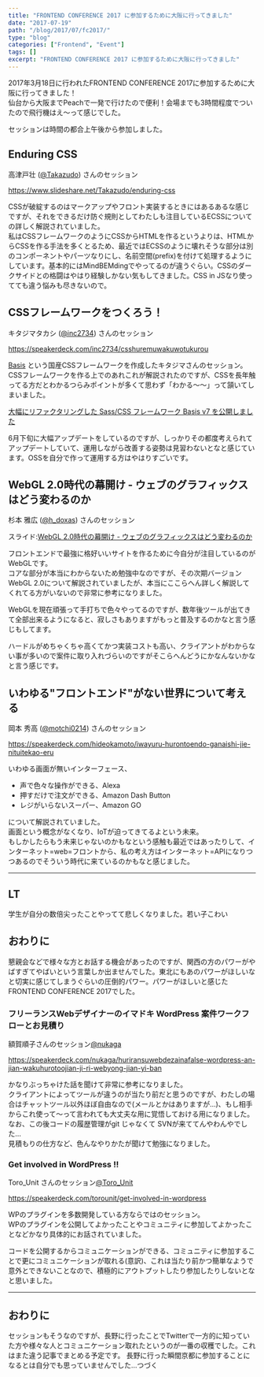 ```yaml
---
title: "FRONTEND CONFERENCE 2017 に参加するために大阪に行ってきました"
date: "2017-07-19"
path: "/blog/2017/07/fc2017/"
type: "blog"
categories: ["Frontend", "Event"]
tags: []
excerpt: "FRONTEND CONFERENCE 2017 に参加するために大阪に行ってきました"
---
```


2017年3月18日に行われたFRONTEND CONFERENCE 2017に参加するために大阪に行ってきました！  
仙台から大阪までPeachで一発で行けたので便利！会場までも3時間程度でついたので飛行機はえ〜って感じでした。

セッションは時間の都合上午後から参加しました。

## Enduring CSS

高津戸壮 ([@Takazudo](https://twitter.com/Takazudo)) さんのセッション

https://www.slideshare.net/Takazudo/enduring-css

CSSが破綻するのはマークアップやフロント実装するときにはあるあるな感じですが、それをできるだけ防ぐ規則としてわたしも注目しているECSSについての詳しく解説されていました。  
私はCSSフレームワークのようにCSSからHTMLを作るというよりは、HTMLからCSSを作る手法を多くとるため、最近ではECSSのように壊れそうな部分は別のコンポーネントやパーツなりにし、名前空間(prefix)を付けて処理するようにしています。基本的にはMindBEMdingでやってるのが違うぐらい。CSSのダークサイドとの格闘はやはり経験しかない気もしてきました。CSS in JSなり使ってても違う悩みも尽きないので。

## CSSフレームワークをつくろう！

キタジマタカシ ([@inc2734](https://twitter.com/inc2734)) さんのセッション

https://speakerdeck.com/inc2734/csshuremuwakuwotukurou

[Basis](https://sass-basis.github.io/) という国産CSSフレームワークを作成したキタジマさんのセッション。  
CSSフレームワークを作る上でのあれこれが解説されたのですが、CSSを長年触ってる方だとわかるつらみポイントが多くて思わず「わかる〜〜」って頷いてしまいました。  

[大幅にリファクタリングした Sass/CSS フレームワーク Basis v7 を公開しました](https://2inc.org/blog/2017/06/28/5736/)

6月下旬に大幅アップデートをしているのですが、しっかりその都度考えられてアップデートしていて、運用しながら改善する姿勢は見習わないとなと感じています。OSSを自分で作って運用する方はやはりすごいです。

## WebGL 2.0時代の幕開け - ウェブのグラフィックスはどう変わるのか

杉本 雅広 ([@h_doxas](https://twitter.com/h_doxas)) さんのセッション

スライド:[WebGL 2.0時代の幕開け - ウェブのグラフィックスはどう変わるのか](https://doxas.org/slide/frontkansai2017/)

フロントエンドで最強に格好いいサイトを作るために今自分が注目しているのがWebGLです。  
コアな部分が本当にわからないため勉強中なのですが、その次期バージョンWebGL 2.0について解説されていましたが、本当にここらへん詳しく解説してくれてる方がいないので非常に参考になりました。

WebGLを現在頑張って手打ちで色々やってるのですが、数年後ツールが出てきて全部出来るようになると、寂しさもありますがもっと普及するのかなと言う感じもしてます。

ハードルがめちゃくちゃ高くてかつ実装コストも高い、クライアントがわからない事が多いので案件に取り入れづらいのですがそこらへんどうにかなんないかなと言う感じです。


## いわゆる"フロントエンド"がない世界について考える

岡本 秀高 ([@motchi0214](https://twitter.com/motchi0214)) さんのセッション

https://speakerdeck.com/hideokamoto/iwayuru-hurontoendo-ganaishi-jie-nituitekao-eru

いわゆる画面が無いインターフェース、

- 声で色々な操作ができる、Alexa
- 押すだけで注文ができる、Amazon Dash Button
- レジがいらないスーパー、Amazon GO

について解説されていました。  
画面という概念がなくなり、IoTが迫ってきてるよという未来。  
もしかしたらもう未来じゃないのかもなという感触も最近ではあったりして、インターネット=web=フロントから、私の考え方はインターネット=APIになりつつあるのでそういう時代に来ているのかもなと感じました。

---

## LT

学生が自分の数倍尖ったことやってて悲しくなりました。若い子こわい

## おわりに

懇親会などで様々な方とお話する機会があったのですが、関西の方のパワーがやばすぎてやばいという言葉しか出ませんでした。東北にもあのパワーがほしいなと切実に感じてしまうぐらいの圧倒的パワー。パワーがほしいと感じたFRONTEND CONFERENCE 2017でした。


<h3>フリーランスWebデザイナーのイマドキ WordPress 案件ワークフローとお見積り</h3>

額賀順子さんのセッション[@nukaga](https://twitter.com/@nukaga)

https://speakerdeck.com/nukaga/huriransuwebdezainafalse-wordpress-an-jian-wakuhurotoojian-ji-ri-webyong-jian-yi-ban

かなりぶっちゃけた話を聞けて非常に参考になりました。    
クライアントによってツールが違うのが当たり前だと思うのですが、わたしの場合はチャットツール以外ほぼ自由なので(メールとかはありますが…)、もし相手からこれ使って〜って言われても大丈夫な用に覚悟しておける用になりました。なお、この後コードの履歴管理がgit じゃなくて SVNが来ててんやわんやでした…    
見積もりの仕方など、色んなやりかたが聞けて勉強になりました。


<h3>Get involved in WordPress !!</h3>

Toro\_Unit さんのセッション[@Toro_Unit](https://twitter.com/@Toro_Unit)

https://speakerdeck.com/torounit/get-involved-in-wordpress

WPのプラグインを多数開発している方ならではのセッション。  
WPのプラグインを公開してよかったことやコミュニティに参加してよかったことなどかなり具体的にお話されていました。

コードを公開するからコミュニケーションができる、コミュニティに参加することで更にコミュニケーションが取れる(意訳)、これは当たり前かつ簡単なようで意外とできないことなので、積極的にアウトプットしたり参加したりしないとなと思いました。

---

## おわりに

セッションもそうなのですが、長野に行ったことでTwitterで一方的に知っていた方や様々な人とコミュニケーション取れたというのが一番の収穫でした。これはまた違う記事でまとめる予定です。
長野に行った瞬間京都に参加することになるとは自分でも思っていませんでした…つづく
